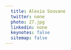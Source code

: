 ```yaml
---
  title: Alexia Souvane
  twitter: none
  photo: 27.jpg
  linkedin: none
  keynotes: false
  sitemap: false
---
```


